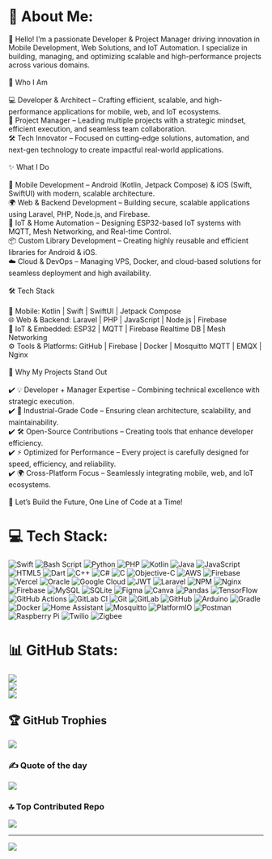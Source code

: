 # 💫 About Me:
👋 Hello! I’m a passionate Developer & Project Manager driving innovation in Mobile Development, Web Solutions, and IoT Automation. I specialize in building, managing, and optimizing scalable and high-performance projects across various domains.<br><br>🔹 Who I Am<br><br>💻 Developer & Architect – Crafting efficient, scalable, and high-performance applications for mobile, web, and IoT ecosystems.<br>📌 Project Manager – Leading multiple projects with a strategic mindset, efficient execution, and seamless team collaboration.<br>🛠️ Tech Innovator – Focused on cutting-edge solutions, automation, and next-gen technology to create impactful real-world applications.<br><br>✨ What I Do<br><br>📱 Mobile Development – Android (Kotlin, Jetpack Compose) & iOS (Swift, SwiftUI) with modern, scalable architecture.<br>🌍 Web & Backend Development – Building secure, scalable applications using Laravel, PHP, Node.js, and Firebase.<br>🔌 IoT & Home Automation – Designing ESP32-based IoT systems with MQTT, Mesh Networking, and Real-time Control.<br>📦 Custom Library Development – Creating highly reusable and efficient libraries for Android & iOS.<br>☁️ Cloud & DevOps – Managing VPS, Docker, and cloud-based solutions for seamless deployment and high availability.<br><br>🛠️ Tech Stack<br><br>📲 Mobile: Kotlin | Swift | SwiftUI | Jetpack Compose<br>🌐 Web & Backend: Laravel | PHP | JavaScript | Node.js | Firebase<br>🔌 IoT & Embedded: ESP32 | MQTT | Firebase Realtime DB | Mesh Networking<br>⚙️ Tools & Platforms: GitHub | Firebase | Docker | Mosquitto MQTT | EMQX | Nginx<br><br>🚀 Why My Projects Stand Out<br><br>✔️ 💡 Developer + Manager Expertise – Combining technical excellence with strategic execution.<br>✔️ 🔗 Industrial-Grade Code – Ensuring clean architecture, scalability, and maintainability.<br>✔️ 🛠️ Open-Source Contributions – Creating tools that enhance developer efficiency.<br>✔️ ⚡ Optimized for Performance – Every project is carefully designed for speed, efficiency, and reliability.<br>✔️ 🌍 Cross-Platform Focus – Seamlessly integrating mobile, web, and IoT ecosystems.<br><br>🚀 Let’s Build the Future, One Line of Code at a Time!


# 💻 Tech Stack:
![Swift](https://img.shields.io/badge/swift-F54A2A?style=flat&logo=swift&logoColor=white) ![Bash Script](https://img.shields.io/badge/bash_script-%23121011.svg?style=flat&logo=gnu-bash&logoColor=white) ![Python](https://img.shields.io/badge/python-3670A0?style=flat&logo=python&logoColor=ffdd54) ![PHP](https://img.shields.io/badge/php-%23777BB4.svg?style=flat&logo=php&logoColor=white) ![Kotlin](https://img.shields.io/badge/kotlin-%237F52FF.svg?style=flat&logo=kotlin&logoColor=white) ![Java](https://img.shields.io/badge/java-%23ED8B00.svg?style=flat&logo=openjdk&logoColor=white) ![JavaScript](https://img.shields.io/badge/javascript-%23323330.svg?style=flat&logo=javascript&logoColor=%23F7DF1E) ![HTML5](https://img.shields.io/badge/html5-%23E34F26.svg?style=flat&logo=html5&logoColor=white) ![Dart](https://img.shields.io/badge/dart-%230175C2.svg?style=flat&logo=dart&logoColor=white) ![C++](https://img.shields.io/badge/c++-%2300599C.svg?style=flat&logo=c%2B%2B&logoColor=white) ![C#](https://img.shields.io/badge/c%23-%23239120.svg?style=flat&logo=csharp&logoColor=white) ![C](https://img.shields.io/badge/c-%2300599C.svg?style=flat&logo=c&logoColor=white) ![Objective-C](https://img.shields.io/badge/OBJECTIVE--C-%233A95E3.svg?style=flat&logo=apple&logoColor=white) ![AWS](https://img.shields.io/badge/AWS-%23FF9900.svg?style=flat&logo=amazon-aws&logoColor=white) ![Firebase](https://img.shields.io/badge/firebase-%23039BE5.svg?style=flat&logo=firebase) ![Vercel](https://img.shields.io/badge/vercel-%23000000.svg?style=flat&logo=vercel&logoColor=white) ![Oracle](https://img.shields.io/badge/Oracle-F80000?style=flat&logo=oracle&logoColor=white) ![Google Cloud](https://img.shields.io/badge/GoogleCloud-%234285F4.svg?style=flat&logo=google-cloud&logoColor=white) ![JWT](https://img.shields.io/badge/JWT-black?style=flat&logo=JSON%20web%20tokens) ![Laravel](https://img.shields.io/badge/laravel-%23FF2D20.svg?style=flat&logo=laravel&logoColor=white) ![NPM](https://img.shields.io/badge/NPM-%23CB3837.svg?style=flat&logo=npm&logoColor=white) ![Nginx](https://img.shields.io/badge/nginx-%23009639.svg?style=flat&logo=nginx&logoColor=white) ![Firebase](https://img.shields.io/badge/firebase-a08021?style=flat&logo=firebase&logoColor=ffcd34) ![MySQL](https://img.shields.io/badge/mysql-4479A1.svg?style=flat&logo=mysql&logoColor=white) ![SQLite](https://img.shields.io/badge/sqlite-%2307405e.svg?style=flat&logo=sqlite&logoColor=white) ![Figma](https://img.shields.io/badge/figma-%23F24E1E.svg?style=flat&logo=figma&logoColor=white) ![Canva](https://img.shields.io/badge/Canva-%2300C4CC.svg?style=flat&logo=Canva&logoColor=white) ![Pandas](https://img.shields.io/badge/pandas-%23150458.svg?style=flat&logo=pandas&logoColor=white) ![TensorFlow](https://img.shields.io/badge/TensorFlow-%23FF6F00.svg?style=flat&logo=TensorFlow&logoColor=white) ![GitHub Actions](https://img.shields.io/badge/github%20actions-%232671E5.svg?style=flat&logo=githubactions&logoColor=white) ![GitLab CI](https://img.shields.io/badge/gitlab%20CI-%23181717.svg?style=flat&logo=gitlab&logoColor=white) ![Git](https://img.shields.io/badge/git-%23F05033.svg?style=flat&logo=git&logoColor=white) ![GitLab](https://img.shields.io/badge/gitlab-%23181717.svg?style=flat&logo=gitlab&logoColor=white) ![GitHub](https://img.shields.io/badge/github-%23121011.svg?style=flat&logo=github&logoColor=white) ![Arduino](https://img.shields.io/badge/-Arduino-00979D?style=flat&logo=Arduino&logoColor=white) ![Gradle](https://img.shields.io/badge/Gradle-02303A.svg?style=flat&logo=Gradle&logoColor=white) ![Docker](https://img.shields.io/badge/docker-%230db7ed.svg?style=flat&logo=docker&logoColor=white) ![Home Assistant](https://img.shields.io/badge/home%20assistant-%2341BDF5.svg?style=flat&logo=home-assistant&logoColor=white) ![Mosquitto](https://img.shields.io/badge/mosquitto-%233C5280.svg?style=flat&logo=eclipsemosquitto&logoColor=white) ![PlatformIO](https://img.shields.io/badge/PlatformIO-%23222.svg?style=flat&logo=platformio&logoColor=%23f5822a) ![Postman](https://img.shields.io/badge/Postman-FF6C37?style=flat&logo=postman&logoColor=white) ![Raspberry Pi](https://img.shields.io/badge/-Raspberry_Pi-C51A4A?style=flat&logo=Raspberry-Pi) ![Twilio](https://img.shields.io/badge/Twilio-F22F46?style=flat&logo=Twilio&logoColor=white) ![Zigbee](https://img.shields.io/badge/zigbee-%23EB0443.svg?style=flat&logo=zigbee&logoColor=white)


# 📊 GitHub Stats:
![](https://github-readme-stats.vercel.app/api?username=Abhayjadon1&theme=discord_old_blurple&hide_border=false&include_all_commits=true&count_private=true)<br/>
![](https://nirzak-streak-stats.vercel.app/?user=Abhayjadon1&theme=discord_old_blurple&hide_border=false)<br/>
![](https://github-readme-stats.vercel.app/api/top-langs/?username=Abhayjadon1&theme=discord_old_blurple&hide_border=false&include_all_commits=true&count_private=true&layout=compact)

## 🏆 GitHub Trophies
![](https://github-profile-trophy.vercel.app/?username=Abhayjadon1&theme=monokai&no-frame=true&no-bg=true&margin-w=4)

### ✍️ Quote of the day
![](https://quotes-github-readme.vercel.app/api?type=horizontal&theme=radical)

### 🔝 Top Contributed Repo
![](https://github-contributor-stats.vercel.app/api?username=Abhayjadon1&limit=5&theme=dark&combine_all_yearly_contributions=true)

---
[![](https://visitcount.itsvg.in/api?id=Abhayjadon1&icon=0&color=3)](https://visitcount.itsvg.in)

<!-- Proudly created with GPRM ( https://gprm.itsvg.in ) -->
